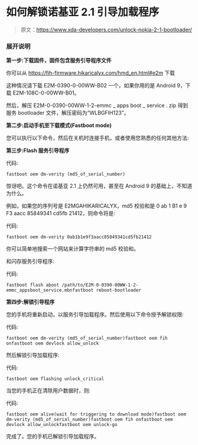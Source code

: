 # 如何解锁诺基亚 2.1 引导加载程序

> 原文：<https://www.xda-developers.com/unlock-nokia-2-1-bootloader/>

### 展开说明

**第一步:下载固件，固件包含服务引导程序文件**

你可以从 https://fih-firmware.hikaricalyx.com/hmd_en.html#e2m 下载

这种情况请下载 E2M-0390-0-00WW-B02 一个。如果你用的是 Android 9，下载 E2M-108C-0-00WW-B01。

然后，解压 E2M-0-0390-00WW-1-2-emmc _ apps boot _ service . zip 得到服务 bootloader 文件，解压密码为“WLBGFIH123”。

**第二步:启动手机至下载模式(Fastboot mode)**

您可以执行以下命令，然后在关机时连接手机，或者使用您熟悉的任何其他方法:

**第三步:Flash 服务引导程序**

代码:

```
fastboot oem dm-verity (md5_of_serial_number)
```

惊讶吧。这个命令在诺基亚 2.1 上仍然可用，甚至在 Android 9 的基础上，不知道为什么。

例如，如果您的序列号是 E2MGAHIKARICALYX，md5 校验和是 0 ab 1 B1 e 9 F3 aacc 85849341 cd5fb 21412，则命令将是:

代码:

```
fastboot oem dm-verity 0ab1b1e9f3aacc85849341cd5fb21412
```

你可以简单地搜索一个网站来计算字符串的 md5 校验和。

和闪存服务引导程序:

代码:

```
fastboot flash aboot /path/to/E2M-0-0390-00WW-1-2-emmc_appsboot_service.mbnfastboot reboot-bootloader
```

**第四步:解锁引导程序**

您的手机将重新启动，以服务引导加载程序。然后使用以下命令授予解锁权限:

代码:

```
fastboot oem dm-verity (md5_of_serial_number)fastboot oem fih onfastboot oem devlock allow_unlock
```

然后解锁引导加载程序:

代码:

```
fastboot oem flashing unlock_critical
```

当您的手机正在清除用户数据时，则:

代码:

```
fastboot oem alive(wait for triggering to download mode)fastboot oem dm-verity (md5_of_serial_number)fastboot oem fih onfastboot oem devlock allow_unlockfastboot oem unlock-go
```

完成了。您的手机已解锁引导加载程序。